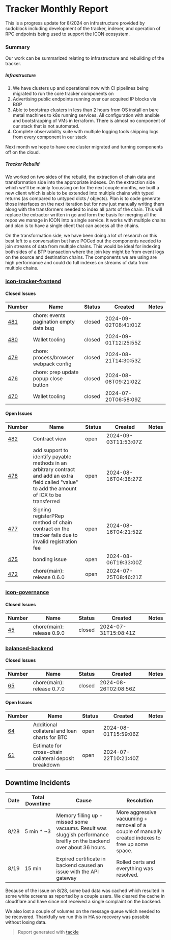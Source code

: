 # Tracker Monthly Report

This is a progress update for 8/2024 on infrastructure provided by sudoblock including development of the tracker, indexer, and operation of RPC endpoints being used to support the ICON ecosystem.

### Summary

Our work can be summarized relating to infrastructure and rebuilding of the tracker.  

##### Infrastructure 

1. We have clusters up and operational now with CI pipelines being migrated to run the core tracker components on
2. Advertising public endpoints running over our acquired IP blocks via BGP 
3. Able to bootstrap clusters in less than 2 hours from OS install on bare metal machines to k8s running services. All configuration with ansible and bootstrapping of VMs in terraform. There is almost no component of our stack that is not automated. 
4. Complete observability suite with multiple logging tools shipping logs from every component in our stack

Next month we hope to have one cluster migrated and turning components off on the cloud. 

##### Tracker Rebuild 

We worked on two sides of the rebuild, the extraction of chain data and transformation side into the appropriate indexes. On the extraction side which we'll be mainly focussing on for the next couple months, we built a new client which is able to be extended into multiple chains with typed returns (as compared to untyped dicts / objects). Plan is to code generate those interfaces on the next iteration but for now just manually writing them along with the transformers needed to index all parts of the chain. This will replace the extractor written in go and form the basis for merging all the repos we manage in ICON into a single service. It works with multiple chains and plan is to have a single client that can access all the chains. 

On the transformation side, we have been doing a lot of research on this best left to a conversation but have POCed out the components needed to join streams of data from multiple chains. This would be ideal for indexing both sides of a BTP transaction where the join key might be from event logs on the source and destination chains. The components we are using are high performance and could do full indexes on streams of data from multiple chains. 

### [icon-tracker-frontend](https://github.com/sudoblockio/icon-tracker-frontend)

#### Closed Issues

| Number | Name | Status | Created | Notes |
| --- | --- | --- | --- | --- |
| [481](https://github.com/sudoblockio/icon-tracker-frontend/pull/481) | chore: events pagination empty data bug | closed | 2024-09-02T08:41:01Z | | 
| [480](https://github.com/sudoblockio/icon-tracker-frontend/pull/480) | Wallet tooling | closed | 2024-09-01T12:25:55Z | | 
| [479](https://github.com/sudoblockio/icon-tracker-frontend/pull/479) | chore: process/browser webpack config | closed | 2024-08-21T14:30:53Z | | 
| [476](https://github.com/sudoblockio/icon-tracker-frontend/pull/476) | chore: prep update popup close button | closed | 2024-08-08T09:21:02Z | | 
| [470](https://github.com/sudoblockio/icon-tracker-frontend/pull/470) | Wallet tooling | closed | 2024-07-20T06:58:09Z | | 

#### Open Issues

| Number | Name | Status | Created | Notes |
| --- | --- | --- | --- | --- | 
| [482](https://github.com/sudoblockio/icon-tracker-frontend/pull/482) | Contract view | open | 2024-09-03T11:53:07Z | | 
| [478](https://github.com/sudoblockio/icon-tracker-frontend/issues/478) | add support to identify payable methods in an arbitrary contract and add an extra field called "value" to add the amount of ICX to be transferred | open | 2024-08-16T04:38:27Z | | 
| [477](https://github.com/sudoblockio/icon-tracker-frontend/issues/477) | Signing registerPRep method of chain contract on the tracker fails due to invalid registration fee | open | 2024-08-16T04:21:52Z | | 
| [475](https://github.com/sudoblockio/icon-tracker-frontend/issues/475) | bonding issue | open | 2024-08-06T19:33:00Z | | 
| [472](https://github.com/sudoblockio/icon-tracker-frontend/pull/472) | chore(main): release 0.6.0 | open | 2024-07-25T08:46:21Z | | 

### [icon-governance](https://github.com/sudoblockio/icon-governance)

#### Closed Issues

| Number | Name | Status | Created | Notes |
| --- | --- | --- | --- | --- |
| [45](https://github.com/sudoblockio/icon-governance/pull/45) | chore(main): release 0.9.0 | closed | 2024-07-31T15:08:41Z | | 

### [balanced-backend](https://github.com/balancednetwork/balanced-backend)

#### Closed Issues

| Number | Name | Status | Created | Notes |
| --- | --- | --- | --- | --- |
| [65](https://github.com/balancednetwork/balanced-backend/pull/65) | chore(main): release 0.7.0 | closed | 2024-08-26T02:08:56Z | | 

#### Open Issues

| Number | Name | Status | Created | Notes |
| --- | --- | --- | --- | --- | 
| [64](https://github.com/balancednetwork/balanced-backend/issues/64) | Additional collateral and loan charts for BTC | open | 2024-08-01T15:59:06Z | | 
| [61](https://github.com/balancednetwork/balanced-backend/issues/61) | Estimate for cross-chain collateral deposit breakdown | open | 2024-07-22T10:21:40Z | | 

## Downtime Incidents

| Date | Total Downtime | Cause | Resolution |
| --- | --- | --- | --- |
| 8/28 | 5 min * ~3 | Memory filling up - missed some vacuums. Result was sluggish performance breifly on the backend over about 36 hours. | More aggressive vacuuming + removal of a couple of manually created indexes to free up some space. | 
| 8/19 | 15 min  | Expired certificate in backend caused an issue with the API gateway | Rolled certs and everything was resolved. |

Because of the issue on 8/28, some bad data was cached which resulted in some white screens as reported by a couple users. We cleared the cache in cloudflare and have since not received a single complaint on the backend. 

We also lost a couple of volumes on the message queue which needed to be recovered. Thankfully we run this in HA so recovery was possible without losing data. 

> Report generated with [tackle](https://github.com/robcxyz/tackle-box)